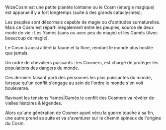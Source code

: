 WizeCosm est une petite planète lointaine ou le Cosm (énergie magique) est apparue  il y a fort longtemps (suite à des grands cataclysmes).

  

Les peuples sont désormais capable de magie ou d'aptitudes surnaturelles. Mais ce Cosm est réparti inégalement entre les peuples, source de deux mode de vie : Les Yamés (sans ou avec peu de magie) et les Gamés (Avec beaucoup de magie).

  

Le Cosm à aussi altéré la faune et la flore, rendant le monde plus hostile que jamais.

Un ordre de chevaliers puissants : les Cosmers, est chargé de protéger les populations des dangers du monde.

  

Ces derniers faisant parti des personnes les plus puissantes du monde, lorsque qu'un conflit s'engage au sein de l'ordre le monde s'en voit bouleversé.

Ravivant les tensions Yamés|Gamés le conflit des Cosmers va révéler de vielles histoires & légendes.

  

Alors qu'une génération de Cosmer ayant vécu la guerre touche à sa fin, une autre prend sa suite et va s'aventurer sur le chemin épineux de l'origine du Cosm.